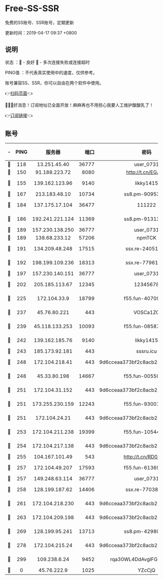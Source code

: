# Free-SS-SSR

免费的SS账号、SSR账号，定期更新

更新时间：2019-04-17 09:37 +0800

## 说明

状态     ：🙂 - 良好 🙁 - 多次连接失败或连接超时

PING值   ：不代表真实使用中的速度，仅供参考。

账号兼容SS、SSR，你可以自由在两个软件中使用。

👉[扫码页面](https://liesauer.github.io/Free-SS-SSR/)👈

🎉🎉🎉好消息！订阅地址已全面开放！麻麻再也不用担心我要人工维护酸酸乳了！

👉[订阅链接](https://www.liesauer.net/yogurt/subscribe?ACCESS_TOKEN=DAYxR3mMaZAsaqUb)👈

## 账号

|-|PING|服务器|端口|密码|加密方式|区域|
|:----:|:----:|:-----:|-----:|:----:|:----:|:----:|
|🙂|118|13.251.45.40|36777|user_0731|chacha20|SG|
|🙂|150|91.188.223.72|8080|http://t.cn/EGJIyrl|rc4-md5|RU|
|🙂|155|139.162.123.96|9140|likky1415|aes-256-cfb|JP|
|🙂|167|213.183.48.10|10734|ss8.pm-90953901|rc4-md5|RU|
|🙂|184|137.175.17.104|36477|111222|aes-256-cfb|US|
|🙂|186|192.241.221.124|11369|ss8.pm-91313245|aes-256-cfb|US|
|🙂|189|157.230.138.250|36777|user_0731|chacha20|US|
|🙂|189|138.68.233.12|57206|npmTCK|rc4-md5|US|
|🙂|191|134.209.48.248|17515|ssx.re-24051908|aes-256-cfb|US|
|🙂|192|198.199.109.236|18313|ssx.re-77961623|aes-256-cfb|US|
|🙂|197|157.230.140.151|36777|user_0731|chacha20|US|
|🙂|202|205.185.113.67|12345|12345678|aes-256-cfb|US|
|🙂|225|172.104.33.9|18799|f55.fun-40709683|aes-256-cfb|SG|
|🙂|237|45.76.80.221|443|VOSCa1ZG|aes-256-cfb|DE|
|🙂|239|45.118.133.253|10093|f55.fun-08587315|aes-256-cfb|SG|
|🙂|242|139.162.185.76|9140|likky1415|aes-256-cfb|DE|
|🙂|243|185.173.92.181|443|sssru.icu|rc4-md5|RU|
|🙂|248|172.104.218.41|443|9d6cceaa373bf2c8acb22e60b6a58be6|aes-256-cfb|US|
|🙂|248|45.33.80.198|14667|f55.fun-00550024|aes-256-cfb|US|
|🙂|251|172.104.31.152|443|9d6cceaa373bf2c8acb22e60b6a58be6|aes-256-cfb|US|
|🙂|251|173.255.230.159|12243|f55.fun-93001883|aes-256-cfb|US|
|🙂|251|172.104.24.21|443|9d6cceaa373bf2c8acb22e60b6a58be6|aes-256-cfb|US|
|🙂|253|172.104.211.238|19399|f55.fun-10544311|aes-256-cfb|US|
|🙂|254|172.104.217.138|443|9d6cceaa373bf2c8acb22e60b6a58be6|aes-256-cfb|US|
|🙂|255|104.167.101.49|543|http://t.cn/RD0D7sx|rc4-md5|CA|
|🙂|257|172.104.49.207|17593|f55.fun-61369927|aes-256-cfb|SG|
|🙂|257|149.248.63.114|36777|user_0731|chacha20|CA|
|🙂|258|128.199.187.62|14406|ssx.re-77038545|aes-256-cfb|SG|
|🙂|261|172.104.218.230|443|9d6cceaa373bf2c8acb22e60b6a58be6|aes-256-cfb|US|
|🙂|263|172.104.209.198|443|9d6cceaa373bf2c8acb22e60b6a58be6|aes-256-cfb|US|
|🙂|269|128.199.95.241|13713|ss8.pm-42980063|aes-256-cfb|SG|
|🙂|278|172.104.215.24|443|9d6cceaa373bf2c8acb22e60b6a58be6|aes-256-cfb|US|
|🙂|299|109.238.6.24|9452|rqa30WL4DdAvgIFG6Fs3znzTa|aes-256-cfb|FR|
|🙁|0|45.76.222.9|1025|YZcCjQ|rc4-md5|JP|
